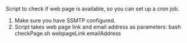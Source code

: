 Script to check if web page is available, so you can set up a cron job.
1) Make sure you have SSMTP configured. 
2) Script takes web page link and email address as parameters: bash checkPage.sh webpageLink emailAddress 
